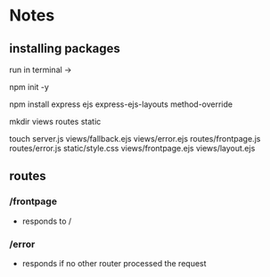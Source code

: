 # Notes

## installing packages
run in terminal ->

npm init -y

npm install express ejs express-ejs-layouts method-override

mkdir views routes static 

touch server.js views/fallback.ejs views/error.ejs routes/frontpage.js routes/error.js static/style.css views/frontpage.ejs views/layout.ejs 

## routes

### /frontpage 
- responds to /

### /error
- responds if no other router processed the request
